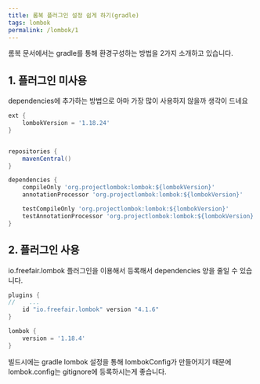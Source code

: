 ```yaml
---
title: 롬복 플러그인 설정 쉽게 하기(gradle)
tags: lombok
permalink: /lombok/1
---
```


<!--more-->
롬복 문서에서는 gradle를 통해 환경구성하는 방법을 2가지 소개하고 있습니다.

## 1. 플러그인 미사용
dependencies에 추가하는 방법으로 아마 가장 많이 사용하지 않을까 생각이 드네요


```groovy
ext {
    lombokVersion = '1.18.24'
}


repositories {
	mavenCentral()
}

dependencies {
	compileOnly 'org.projectlombok:lombok:${lombokVersion}'
	annotationProcessor 'org.projectlombok:lombok:${lombokVersion}'

	testCompileOnly 'org.projectlombok:lombok:${lombokVersion}'
	testAnnotationProcessor 'org.projectlombok:lombok:${lombokVersion}'
}
```

## 2. 플러그인 사용
io.freefair.lombok 플러그인을 이용해서 등록해서 dependencies 양을 줄일 수 있습니다.
```groovy
plugins {
//    ...
    id "io.freefair.lombok" version "4.1.6"
}

lombok {
    version = '1.18.4'
}
```
빌드시에는 gradle lombok 설정을 통해 lombokConfig가 만들어지기 때문에 lombok.config는 gitignore에 등록하시는게 좋습니다.




